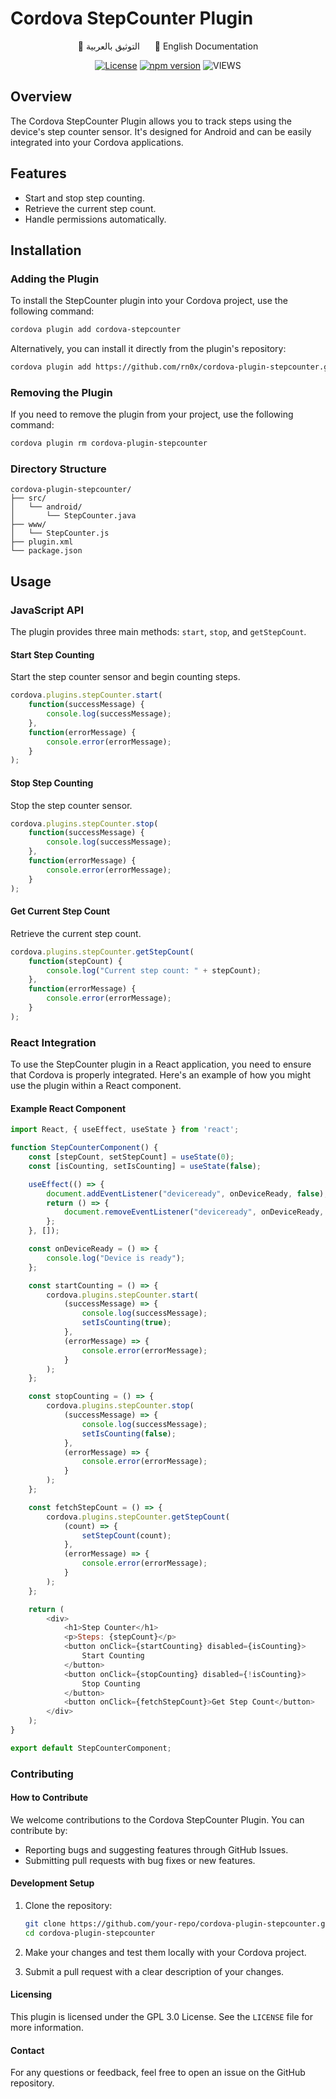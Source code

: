 # Cordova StepCounter Plugin

<div align="center">

<a href="README-AR.md" style="margin-right: 20px; text-decoration: none;">📝 التوثيق بالعربية</a>
<a href="README.md" style="text-decoration: none;">📝 English Documentation</a> <br>

[![License](https://img.shields.io/badge/license-GPL3.0-blue.svg)](https://github.com/rn0x/cordova-plugin-stepcounter/blob/main/LICENSE)
[![npm version](https://badge.fury.io/js/cordova-stepcounter.svg)](https://badge.fury.io/js/cordova-stepcounter)
![VIEWS](https://komarev.com/ghpvc/?username=rn0x-cordova-plugin-stepcounter&label=REPOSITORY+VIEWS&style=for-the-badge)

</div>

## Overview
The Cordova StepCounter Plugin allows you to track steps using the device's step counter sensor. It's designed for Android and can be easily integrated into your Cordova applications.

## Features
- Start and stop step counting.
- Retrieve the current step count.
- Handle permissions automatically.

## Installation

### Adding the Plugin
To install the StepCounter plugin into your Cordova project, use the following command:

```bash
cordova plugin add cordova-stepcounter
```

Alternatively, you can install it directly from the plugin's repository:

```bash
cordova plugin add https://github.com/rn0x/cordova-plugin-stepcounter.git
```

### Removing the Plugin
If you need to remove the plugin from your project, use the following command:

```bash
cordova plugin rm cordova-plugin-stepcounter
```


### Directory Structure

```
cordova-plugin-stepcounter/
├── src/
│   └── android/
│       └── StepCounter.java
├── www/
│   └── StepCounter.js
├── plugin.xml
└── package.json
```

## Usage

### JavaScript API
The plugin provides three main methods: `start`, `stop`, and `getStepCount`.

#### Start Step Counting
Start the step counter sensor and begin counting steps.

```javascript
cordova.plugins.stepCounter.start(
    function(successMessage) {
        console.log(successMessage);
    },
    function(errorMessage) {
        console.error(errorMessage);
    }
);
```

#### Stop Step Counting
Stop the step counter sensor.

```javascript
cordova.plugins.stepCounter.stop(
    function(successMessage) {
        console.log(successMessage);
    },
    function(errorMessage) {
        console.error(errorMessage);
    }
);
```

#### Get Current Step Count
Retrieve the current step count.

```javascript
cordova.plugins.stepCounter.getStepCount(
    function(stepCount) {
        console.log("Current step count: " + stepCount);
    },
    function(errorMessage) {
        console.error(errorMessage);
    }
);
```

### React Integration
To use the StepCounter plugin in a React application, you need to ensure that Cordova is properly integrated. Here's an example of how you might use the plugin within a React component.

#### Example React Component

```javascript
import React, { useEffect, useState } from 'react';

function StepCounterComponent() {
    const [stepCount, setStepCount] = useState(0);
    const [isCounting, setIsCounting] = useState(false);

    useEffect(() => {
        document.addEventListener("deviceready", onDeviceReady, false);
        return () => {
            document.removeEventListener("deviceready", onDeviceReady, false);
        };
    }, []);

    const onDeviceReady = () => {
        console.log("Device is ready");
    };

    const startCounting = () => {
        cordova.plugins.stepCounter.start(
            (successMessage) => {
                console.log(successMessage);
                setIsCounting(true);
            },
            (errorMessage) => {
                console.error(errorMessage);
            }
        );
    };

    const stopCounting = () => {
        cordova.plugins.stepCounter.stop(
            (successMessage) => {
                console.log(successMessage);
                setIsCounting(false);
            },
            (errorMessage) => {
                console.error(errorMessage);
            }
        );
    };

    const fetchStepCount = () => {
        cordova.plugins.stepCounter.getStepCount(
            (count) => {
                setStepCount(count);
            },
            (errorMessage) => {
                console.error(errorMessage);
            }
        );
    };

    return (
        <div>
            <h1>Step Counter</h1>
            <p>Steps: {stepCount}</p>
            <button onClick={startCounting} disabled={isCounting}>
                Start Counting
            </button>
            <button onClick={stopCounting} disabled={!isCounting}>
                Stop Counting
            </button>
            <button onClick={fetchStepCount}>Get Step Count</button>
        </div>
    );
}

export default StepCounterComponent;
```

### Contributing

#### How to Contribute
We welcome contributions to the Cordova StepCounter Plugin. You can contribute by:

- Reporting bugs and suggesting features through GitHub Issues.
- Submitting pull requests with bug fixes or new features.

#### Development Setup
1. Clone the repository:
    ```bash
    git clone https://github.com/your-repo/cordova-plugin-stepcounter.git
    cd cordova-plugin-stepcounter
    ```

2. Make your changes and test them locally with your Cordova project.

3. Submit a pull request with a clear description of your changes.

#### Licensing
This plugin is licensed under the GPL 3.0 License. See the `LICENSE` file for more information.

#### Contact
For any questions or feedback, feel free to open an issue on the GitHub repository.
